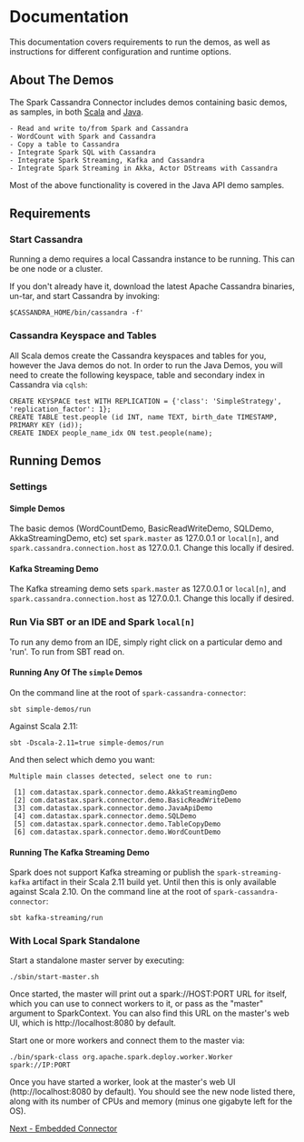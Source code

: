 # Documentation
This documentation covers requirements to run the demos, as well as instructions for different configuration and runtime options.

## About The Demos
The Spark Cassandra Connector includes demos containing basic demos, as samples, in both 
[Scala](https://github.com/datastax/spark-cassandra-connector/tree/master/spark-cassandra-connector-demos/simple-demos/src/main/scala/com/datastax/spark/connector/demo) 
and [Java](https://github.com/datastax/spark-cassandra-connector/tree/master/spark-cassandra-connector-demos/simple-demos/src/main/java/com/datastax/spark/connector/demo).
 
    - Read and write to/from Spark and Cassandra
    - WordCount with Spark and Cassandra
    - Copy a table to Cassandra
    - Integrate Spark SQL with Cassandra
    - Integrate Spark Streaming, Kafka and Cassandra 
    - Integrate Spark Streaming in Akka, Actor DStreams with Cassandra

Most of the above functionality is covered in the Java API demo samples.

## Requirements

### Start Cassandra
Running a demo requires a local Cassandra instance to be running. This can be one node or a cluster.

If you don't already have it, download the latest Apache Cassandra binaries, un-tar, and start Cassandra by invoking:

    $CASSANDRA_HOME/bin/cassandra -f'

### Cassandra Keyspace and Tables
All Scala demos create the Cassandra keyspaces and tables for you, however the Java demos do not. In order to run the Java Demos, you will need to create the following keyspace, table and secondary index in Cassandra via `cqlsh`:

    CREATE KEYSPACE test WITH REPLICATION = {'class': 'SimpleStrategy', 'replication_factor': 1};     
    CREATE TABLE test.people (id INT, name TEXT, birth_date TIMESTAMP, PRIMARY KEY (id));
    CREATE INDEX people_name_idx ON test.people(name);
 
## Running Demos
    
### Settings
#### Simple Demos
The basic demos (WordCountDemo, BasicReadWriteDemo, SQLDemo, AkkaStreamingDemo, etc) set
`spark.master` as 127.0.0.1 or `local[n]`, and `spark.cassandra.connection.host` as 127.0.0.1. Change this locally if desired.
    
#### Kafka Streaming Demo
The Kafka streaming demo sets `spark.master` as 127.0.0.1 or `local[n]`, and `spark.cassandra.connection.host` as 127.0.0.1. Change this locally if desired.

### Run Via SBT or an IDE and Spark `local[n]`
To run any demo from an IDE, simply right click on a particular demo and 'run'.
To run from SBT read on.

#### Running Any Of The `simple` Demos
On the command line at the root of `spark-cassandra-connector`:
    
    sbt simple-demos/run

Against Scala 2.11:

    sbt -Dscala-2.11=true simple-demos/run
    
And then select which demo you want:
    
    Multiple main classes detected, select one to run:
    
     [1] com.datastax.spark.connector.demo.AkkaStreamingDemo
     [2] com.datastax.spark.connector.demo.BasicReadWriteDemo
     [3] com.datastax.spark.connector.demo.JavaApiDemo
     [4] com.datastax.spark.connector.demo.SQLDemo
     [5] com.datastax.spark.connector.demo.TableCopyDemo
     [6] com.datastax.spark.connector.demo.WordCountDemo
 
#### Running The Kafka Streaming Demo
Spark does not support Kafka streaming or publish the `spark-streaming-kafka`
artifact in their Scala 2.11 build yet. Until then this is only available against Scala 2.10.
On the command line at the root of `spark-cassandra-connector`:

    sbt kafka-streaming/run

### With Local Spark Standalone  
Start a standalone master server by executing:

    ./sbin/start-master.sh
   
Once started, the master will print out a spark://HOST:PORT URL for itself, which you can use to connect workers
to it, or pass as the "master" argument to SparkContext. You can also find this URL on the master's web UI,
which is http://localhost:8080 by default.

Start one or more workers and connect them to the master via:
    
    ./bin/spark-class org.apache.spark.deploy.worker.Worker spark://IP:PORT
     
Once you have started a worker, look at the master's web UI (http://localhost:8080 by default).
You should see the new node listed there, along with its number of CPUs and memory (minus one gigabyte left for the OS).
 
[Next - Embedded Connector](10_embedded.md)
